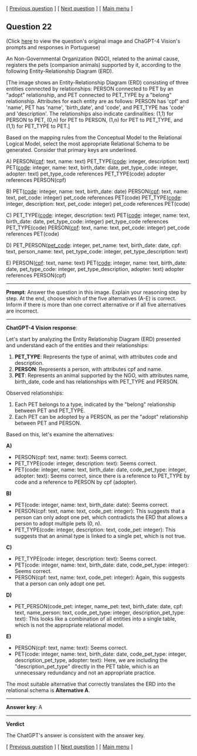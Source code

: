 \[ [Previous question](q21-eng.md) \] \[ [Next question](q23-eng.md) \] \[ [Main menu](/README.md) \]

## Question 22 ##

(Click [here](q22-por.md) to view the question's original image and ChaGPT-4 Vision's prompts and responses in Portuguese)

An Non-Governmental Organization (NGO), related to the animal cause, registers the pets (companion animals) supported by it, according to the following Entity-Relationship Diagram (ERD).

\[The image shows an Entity-Relationship Diagram (ERD) consisting of three entities connected by relationships: PERSON connected to PET by an "adopt" relationship, and PET connected to PET_TYPE by a "belong" relationship. Attributes for each entity are as follows: PERSON has 'cpf' and 'name', PET has 'name', 'birth_date', and 'code', and PET_TYPE has 'code' and 'description'. The relationships also indicate cardinalities: (1,1) for PERSON to PET, (0,n) for PET to PERSON, (1,n) for PET to PET_TYPE, and (1,1) for PET_TYPE to PET.\]

Based on the mapping rules from the Conceptual Model to the Relational Logical Model, select the most appropriate Relational Schema to be generated. Consider that primary keys are underlined.

A)
PERSON(<u>cpf</u>: text, name: text)
PET_TYPE(<u>code</u>: integer, description: text)
PET(<u>code</u>: integer, name: text, birth_date: date, pet_type_code: integer, adopter: text)
pet_type_code references PET_TYPE(code) 
adopter references PERSON(cpf)

B)
PET(<u>code</u>: integer, name: text, birth_date: date) 
PERSON(<u>cpf</u>: text, name: text, pet_code: integer)
pet_code references PET(code)
PET_TYPE(<u>code</u>: integer, description: text, pet_code: integer)
pet_code references PET(code)

C)
PET_TYPE(<u>code</u>: integer, description: text)
PET(<u>code</u>: integer, name: text, birth_date: date, pet_type_code: integer)
pet_type_code references PET_TYPE(code) 
PERSON(<u>cpf</u>: text, name: text, pet_code: integer)
pet_code references PET(code)

D)
PET_PERSON(<u>pet_code</u>: integer, pet_name: text, birth_date: date, cpf: text, person_name: text, pet_type_code: integer, pet_type_description: text)

E) 
PERSON(<u>cpf</u>: text, name: text)
PET(<u>code</u>: integer, name: text, birth_date: date, pet_type_code: integer, pet_type_description, adopter: text)
adopter references PERSON(cpf)

---

**Prompt**: Answer the question in this image. Explain your reasoning step by step. At the end, choose which of the five alternatives (A-E) is correct. Inform if there is more than one correct alternative or if all five alternatives are incorrect.

---

**ChatGPT-4 Vision response**: 

Let's start by analyzing the Entity Relationship Diagram (ERD) presented and understand each of the entities and their relationships:

1. **PET_TYPE**: Represents the type of animal, with attributes code and description.
2. **PERSON**: Represents a person, with attributes cpf and name.
3. **PET**: Represents an animal supported by the NGO, with attributes name, birth_date, code and has relationships with PET_TYPE and PERSON.

Observed relationships:
1. Each PET belongs to a type, indicated by the "belong" relationship between PET and PET_TYPE.
2. Each PET can be adopted by a PERSON, as per the "adopt" relationship between PET and PERSON.

Based on this, let's examine the alternatives:

**A)**
- PERSON(cpf: text, name: text): Seems correct.
- PET_TYPE(code: integer, description: text): Seems correct.
- PET(code: integer, name: text, birth_date: date, code_pet_type: integer, adopter: text): Seems correct, since there is a reference to PET_TYPE by code and a reference to PERSON by cpf (adopter).

**B)**
- PET(code: integer, name: text, birth_date: date): Seems correct.
- PERSON(cpf: text, name: text, code_pet: integer): This suggests that a person can only adopt one pet, which contradicts the ERD that allows a person to adopt multiple pets (0, n).
- PET_TYPE(code: integer, description: text, code_pet: integer): This suggests that an animal type is linked to a single pet, which is not true.

**C)**
- PET_TYPE(code: integer, description: text): Seems correct.
- PET(code: integer, name: text, birth_date: date, code_pet_type: integer): Seems correct.
- PERSON(cpf: text, name: text, code_pet: integer): Again, this suggests that a person can only adopt one pet.

**D)**
- PET_PERSON(code_pet: integer, name_pet: text, birth_date: date, cpf: text, name_person: text, code_pet_type: integer, description_pet_type: text): This looks like a combination of all entities into a single table, which is not the appropriate relational model.

**E)**
- PERSON(cpf: text, name: text): Seems correct.
- PET(code: integer, name: text, birth_date: date, code_pet_type: integer, description_pet_type, adopter: text): Here, we are including the "description_pet_type" directly in the PET table, which is an unnecessary redundancy and not an appropriate practice.

The most suitable alternative that correctly translates the ERD into the relational schema is **Alternative A**.

---

**Answer key**: A

---

**Verdict**

The ChatGPT's answer is consistent with the answer key.


\[ [Previous question](q21-eng.md) \] \[ [Next question](q23-eng.md) \] \[ [Main menu](/README.md) \]
